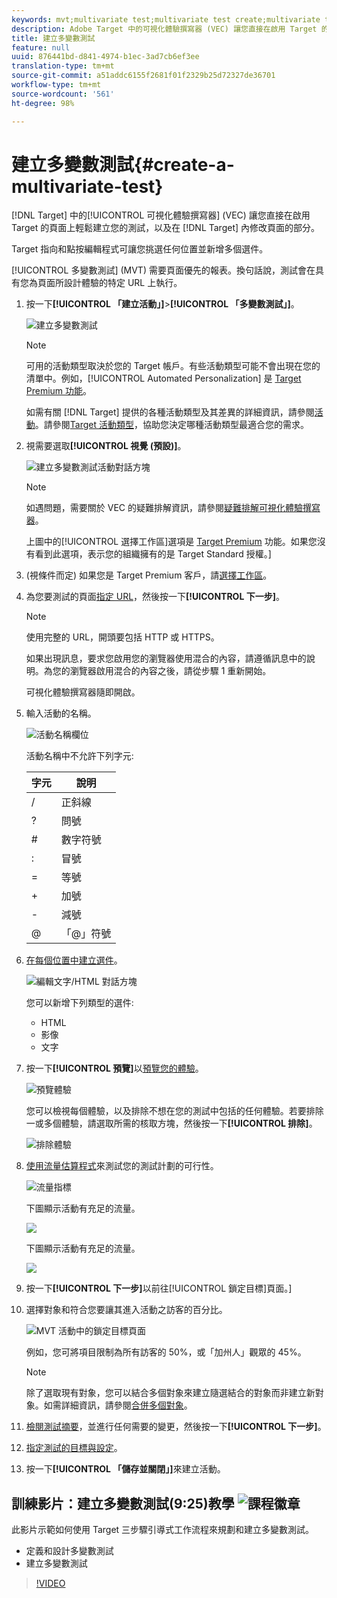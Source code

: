 ```yaml
---
keywords: mvt;multivariate test;multivariate test create;multivariate test creating;mvt create;mvt creating;mvt how;multivariate test how
description: Adobe Target 中的可視化體驗撰寫器 (VEC) 讓您直接在啟用 Target 的頁面上輕鬆建立多變數測試 (MVT)，以及在 Target 內修改頁面的部分。
title: 建立多變數測試
feature: null
uuid: 876441bd-d841-4974-b1ec-3ad7cb6ef3ee
translation-type: tm+mt
source-git-commit: a51addc6155f2681f01f2329b25d72327de36701
workflow-type: tm+mt
source-wordcount: '561'
ht-degree: 98%

---
```



# 建立多變數測試{#create-a-multivariate-test}

[!DNL Target] 中的[!UICONTROL 可視化體驗撰寫器] (VEC) 讓您直接在啟用 Target 的頁面上輕鬆建立您的測試，以及在 [!DNL Target] 內修改頁面的部分。

Target 指向和點按編輯程式可讓您挑選任何位置並新增多個選件。

[!UICONTROL 多變數測試] (MVT) 需要頁面優先的報表。換句話說，測試會在具有您為頁面所設計體驗的特定 URL 上執行。

1. 按一下&#x200B;**[!UICONTROL 「建立活動」]**>**[!UICONTROL 「多變數測試」]**。

   ![建立多變數測試](/help/c-activities/c-multivariate-testing/t-create-multivariate-test/assets/create-multivariate.png)

   >[!NOTE]
   >
   >可用的活動類型取決於您的 Target 帳戶。有些活動類型可能不會出現在您的清單中。例如，[!UICONTROL Automated Personalization] 是 [Target Premium 功能](/help/c-intro/intro.md#premium)。
   >
   >如需有關 [!DNL Target] 提供的各種活動類型及其差異的詳細資訊，請參閱[活動](../../../c-activities/activities.md#concept_D317A95A1AB54674BA7AB65C7985BA03)。請參閱[Target 活動類型](/help/c-activities/target-activities-guide.md)，協助您決定哪種活動類型最適合您的需求。

1. 視需要選取&#x200B;**[!UICONTROL 視覺 (預設)]**。

   ![建立多變數測試活動對話方塊](/help/c-activities/c-multivariate-testing/t-create-multivariate-test/assets/create-mvt-dialog.png)

   >[!NOTE]
   >
   >如遇問題，需要關於 VEC 的疑難排解資訊，請參閱[疑難排解可視化體驗撰寫器](/help/c-experiences/c-visual-experience-composer/r-troubleshoot-composer/troubleshoot-composer.md)。
   >
   >上圖中的[!UICONTROL 選擇工作區]選項是 [Target Premium](/help/c-intro/intro.md) 功能。如果您沒有看到此選項，表示您的組織擁有的是 Target Standard 授權。]

1. (視條件而定) 如果您是 Target Premium 客戶，請[選擇工作區](/help/administrating-target/c-user-management/property-channel/property-channel.md)。

1. 為您要測試的頁面[指定 URL](../../../c-activities/c-multivariate-testing/t-create-multivariate-test/url.md#concept_C12E4A85FF3B4E518E3110F6CF1AF9C0)，然後按一下&#x200B;**[!UICONTROL 下一步]**。

   >[!NOTE]
   >
   >使用完整的 URL，開頭要包括 HTTP 或 HTTPS。

   如果出現訊息，要求您啟用您的瀏覽器使用混合的內容，請遵循訊息中的說明。為您的瀏覽器啟用混合的內容之後，請從步驟 1 重新開始。

   可視化體驗撰寫器隨即開啟。

1. 輸入活動的名稱。

   ![活動名稱欄位](/help/c-activities/c-multivariate-testing/t-create-multivariate-test/assets/activityname.png)

   活動名稱中不允許下列字元:

   | 字元 | 說明 |
   |--- |--- |
   | / | 正斜線 |
   | ? | 問號 |
   | # | 數字符號 |
   | : | 冒號 |
   | = | 等號 |
   | + | 加號 |
   | - | 減號 |
   | @ | 「@」符號 |

1. [在每個位置中建立選件](../../../c-activities/c-multivariate-testing/t-create-multivariate-test/add-offers.md#concept_DCE6B45C30F7419B8EC17AFDEE8D8AA6)。

   ![編輯文字/HTML 對話方塊](/help/c-activities/c-multivariate-testing/t-create-multivariate-test/assets/editoffers.png)

   您可以新增下列類型的選件:

   * HTML
   * 影像
   * 文字

1. 按一下&#x200B;**[!UICONTROL 預覽]**&#x200B;以[預覽您的體驗](/help/c-activities/c-multivariate-testing/t-create-multivariate-test/preview-experiences.md)。

   ![預覽體驗](/help/c-activities/c-multivariate-testing/t-create-multivariate-test/assets/preview-mvt.png)

   您可以檢視每個體驗，以及排除不想在您的測試中包括的任何體驗。若要排除一或多個體驗，請選取所需的核取方塊，然後按一下&#x200B;**[!UICONTROL 排除]**。

   ![排除體驗](/help/c-activities/c-multivariate-testing/t-create-multivariate-test/assets/preview-mvt-exclude.png)

1. [使用流量估算程式](../../../c-activities/c-multivariate-testing/t-create-multivariate-test/traffic-estimator.md#task_71AA6922AFD447EA8C5E610A78ABA714)來測試您的測試計劃的可行性。

   ![流量指標](/help/c-activities/c-multivariate-testing/t-create-multivariate-test/assets/mvt-traffic-indicator.png)

   下圖顯示活動有充足的流量。

   ![](assets/estimator.png)

   下圖顯示活動有充足的流量。

   ![](assets/estimator2.png)

1. 按一下&#x200B;**[!UICONTROL 下一步]**&#x200B;以前往[!UICONTROL 鎖定目標]頁面。]

1. 選擇對象和符合您要讓其進入活動之訪客的百分比。

   ![MVT 活動中的鎖定目標頁面](/help/c-activities/c-multivariate-testing/t-create-multivariate-test/assets/mvt_audperc.png)

   例如，您可將項目限制為所有訪客的 50%，或「加州人」觀眾的 45%。

   >[!NOTE]
   >
   >除了選取現有對象，您可以結合多個對象來建立隨選結合的對象而非建立新對象。如需詳細資訊，請參閱[合併多個對象](../../../c-target/combining-multiple-audiences.md#concept_A7386F1EA4394BD2AB72399C225981E5)。

1. [檢閱測試摘要](../../../c-activities/c-multivariate-testing/t-create-multivariate-test/test-summary.md#reference_971AB225963A4DC18EEB5B0E20F0A4A7)，並進行任何需要的變更，然後按一下&#x200B;**[!UICONTROL 下一步]**。

1. [指定測試的目標與設定](../../../c-activities/c-multivariate-testing/t-create-multivariate-test/goals-and-settings.md#reference_B25389FD6F3A4989801E740364B089CC)。

1. 按一下&#x200B;**[!UICONTROL 「儲存並關閉」]**&#x200B;來建立活動。

## 訓練影片：建立多變數測試(9:25)教學 ![課程徽章](/help/assets/tutorial.png)

此影片示範如何使用 Target 三步驟引導式工作流程來規劃和建立多變數測試。

* 定義和設計多變數測試
* 建立多變數測試

>[!VIDEO](https://video.tv.adobe.com/v/17395)
